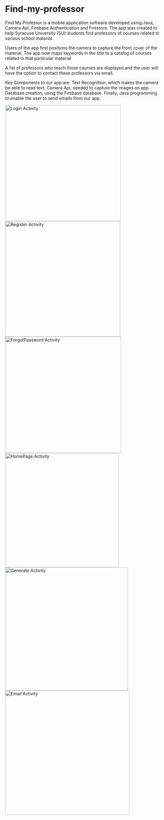 # Find-my-professor

Find My Professor is a mobile application software developed using Java, Camera Api, Firebase Authentication and Firestore. The app was created to help Syracuse University (SU) students find professors of courses related to various school material.

Users of the app first positions the camera to capture the front cover of the material. The app now maps keywords in the title to a catalog of courses related to that particular material

A list of professors who teach those courses are displayed and the user will have the option to contact these professors via email.

Key Components to our app are: Text Recognition, which makes the camera be able to read text. Camera Api, needed to capture the images on app. Database creation, using the Firebase database. Finally, Java programming to enable the user to send emails from our app.


<img width="378" alt="Login Activity" src="https://user-images.githubusercontent.com/62612898/209396195-1aec7fb3-c977-4641-998b-c765f19fa811.png">
<img width="376" alt="Register Activity" src="https://user-images.githubusercontent.com/62612898/209396203-340301a9-8e71-4613-8fab-be7b285625c8.png">
<img width="379" alt="ForgotPassword Activity" src="https://user-images.githubusercontent.com/62612898/209396211-bed03cbe-6e02-425b-9ab8-b6a9d08b8f62.png">
<img width="372" alt="HomePage Activity" src="https://user-images.githubusercontent.com/62612898/209396217-bec2eeab-4393-4c5c-b466-227b6ecbe699.png">
<img width="401" alt="Generate Activity" src="https://user-images.githubusercontent.com/62612898/209396266-73cc6cf0-3f15-4a2e-9dd6-250fb8f77a4f.png">
<img width="406" alt="Email Activity" src="https://user-images.githubusercontent.com/62612898/209396275-8fdc17bb-f3f1-4666-a018-3bc6d40130e9.png">
